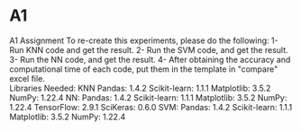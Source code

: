 # A1
A1 Assignment
To re-create this experiments, please do the following:
1- Run KNN code and get the result. 
2- Run the SVM code, and get the result. 
3- Run the NN code, and get the result. 
4- After obtaining the accuracy and computational time of each code, put them in the template in "compare" excel file.  
Libraries Needed: 
KNN
Pandas: 1.4.2
Scikit-learn: 1.1.1
Matplotlib: 3.5.2
NumPy: 1.22.4
NN:
Pandas: 1.4.2
Scikit-learn: 1.1.1
Matplotlib: 3.5.2
NumPy: 1.22.4
TensorFlow: 2.9.1
SciKeras: 0.6.0
SVM: 
Pandas: 1.4.2
Scikit-learn: 1.1.1
Matplotlib: 3.5.2
NumPy: 1.22.4
